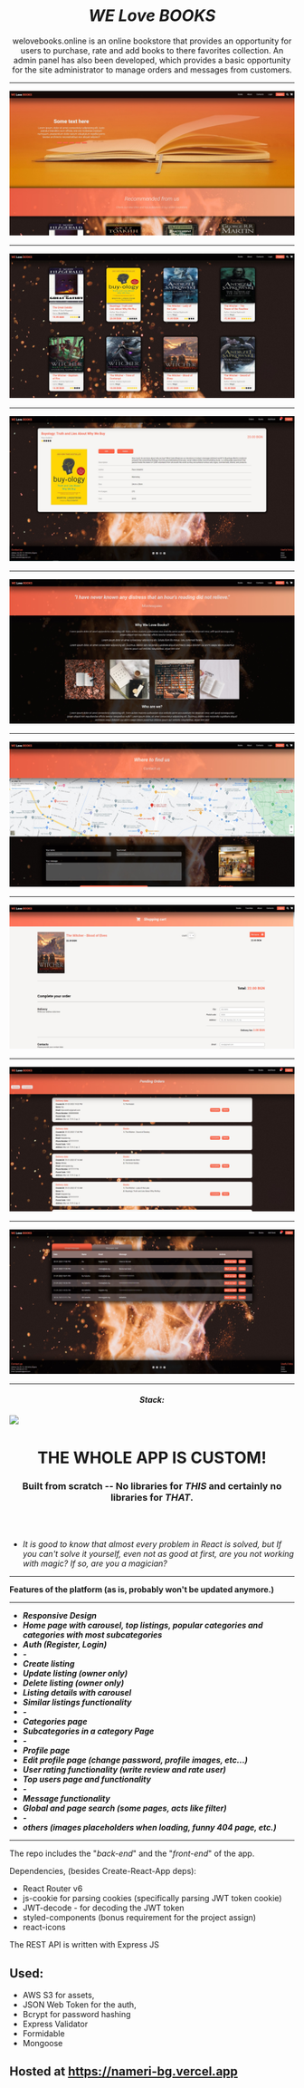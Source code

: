 <h1 align="center"><i>WE Love BOOKS</i></h1>

<p align="center"> welovebooks.online is an online bookstore that provides an opportunity for users to purchase, rate and add books to there favorites collection. An admin panel has also been developed, which provides a basic opportunity for the site administrator to manage orders and messages from customers.

</p>

<hr/>

<p align="center">
      <a href="https://welovebooks.online/">
    <img src="./images/home.jpg"/>
    <hr/>
    <img src="./images/Books.jpg"/>
    <hr/>
    <img src="./images/Details.jpg"/>
    <hr/>
    <img src="./images/About.jpg"/>
    <hr/>
    <img src="./images/Contacts.jpg"/>
    <hr/>
    <img src="./images/Cart.jpg"/>
    <hr/>
    <img src="./images/Orders.jpg"/>
    <hr/>
    <img src="./images/Messages.jpg"/>
    <hr/>
    </a>
<p>

<h4 align="center"><i>Stack: </i></h3>

<img src="./images/react-banner-mobile"/>

<h1 align="center">THE WHOLE APP IS CUSTOM!</h1>
<h3 align="center">Built from scratch -- No libraries for <i><b>THIS</b></i> and certainly no libraries for <i><b>THAT</b></i>.</h3>

<br/><br/>

- _It is good to know that almost every problem in React is solved, but If you can't solve it yourself, even not as good at first, are you not working with magic?
  If so, are you a magician?_

<hr/>

**Features of the platform (as is, probably won't be updated anymore.)**

<hr/>

- <i><b>Responsive Design</b></i>
- <i><b>Home page with carousel, top listings, popular categories and categories with most subcategories</b></i>
- <i><b>Auth (Register, Login)</b></i>
- <i><b>-</b></i>
- <i><b>Create listing</b></i>
- <i><b>Update listing (owner only)</b></i>
- <i><b>Delete listing (owner only)</b></i>
- <i><b>Listing details with carousel</b></i>
- <i><b>Similar listings functionality</b></i>
- <i><b>-</b></i>
- <i><b>Categories page</b></i>
- <i><b>Subcategories in a category Page</b></i>
- <i><b>-</b></i>
- <i><b>Profile page</b></i>
- <i><b>Edit profile page (change password, profile images, etc...)</b></i>
- <i><b>User rating functionality (write review and rate user)</b></i>
- <i><b>Top users page and functionality</b></i>
- <i><b>-</b></i>
- <i><b>Message functionality</b></i>
- <i><b>Global and page search (some pages, acts like filter)</b></i>
- <i><b>-</b></i>
- <i><b>others (images placeholders when loading, funny 404 page, etc.)</b></i>

<hr/>

The repo includes the "<i>back-end</i>" and the "<i>front-end</i>" of the app.

Dependencies, (besides Create-React-App deps):

- React Router v6
- js-cookie for parsing cookies (specifically parsing JWT token cookie)
- JWT-decode - for decoding the JWT token
- styled-components (bonus requirement for the project assign)
- react-icons

The REST API is written with Express JS

<h2>Used: </h2>

- AWS S3 for assets,
- JSON Web Token for the auth,
- Bcrypt for password hashing
- Express Validator
- Formidable
- Mongoose

<h2>Hosted at <a href="https://nameri-bg.vercel.app/"/>https://nameri-bg.vercel.app</h2>
